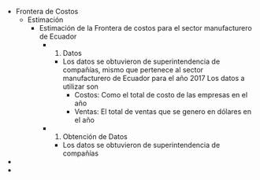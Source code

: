 - Frontera de Costos
	- Estimación
		- Estimación de la Frontera de costos para el sector manufacturero de Ecuador
			- 1. Datos
				- Los datos se obtuvieron de superintendencia de compañías, mismo que pertenece al sector manufacturero de Ecuador  para el año 2017 Los datos a utilizar son
					- Costos: Como el total de costo de las empresas en el año
					- Ventas: El total de ventas que se genero en dólares en el año
			- 1. Obtención de Datos
				- Los datos se obtuvieron de superintendencia de compañías
-
-